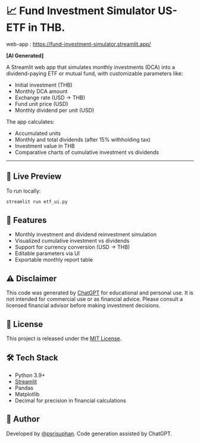 # 📈 Fund Investment Simulator US-ETF in THB.

web-app : https://fund-investment-simulator.streamlit.app/

**[AI Generated]**

A Streamlit web app that simulates monthly investments (DCA) into a dividend-paying ETF or mutual fund, with customizable parameters like:

- Initial investment (THB)
- Monthly DCA amount
- Exchange rate (USD → THB)
- Fund unit price (USD)
- Monthly dividend per unit (USD)

The app calculates:

- Accumulated units
- Monthly and total dividends (after 15% withholding tax)
- Investment value in THB
- Comparative charts of cumulative investment vs dividends

---

## 🚀 Live Preview

To run locally:

```bash
streamlit run etf_ui.py
```

## 📌 Features

- Monthly investment and dividend reinvestment simulation
- Visualized cumulative investment vs dividends
- Support for currency conversion (USD → THB)
- Editable parameters via UI
- Exportable monthly report table

## ⚠️ Disclaimer

This code was generated by [ChatGPT](https://chatgpt.com/)
 for educational and personal use.
It is not intended for commercial use or as financial advice.
Please consult a licensed financial advisor before making investment decisions.

## 📄 License

This project is released under the [MIT License](https://opensource.org/license/MIT).

## 🛠️ Tech Stack

- Python 3.9+
- [Streamlit](https://streamlit.io/)
- Pandas
- Matplotlib
- Decimal for precision in financial calculations

## 🙋 Author

Developed by [@psrisuphan](https://github.com/psrisuphan).
Code generation assisted by ChatGPT.
